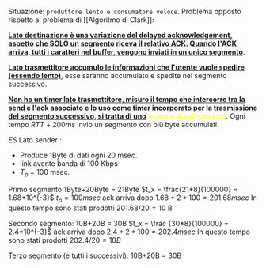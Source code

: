 Situazione: `produttore lento e consumatore veloce`. Problema opposto rispetto al problema di [[Algoritmo di Clark]]:

<b><u>Lato destinazione è una variazione del delayed acknowledgement, aspetto che SOLO un segmento riceva il relativo ACK. Quando l'ACK arriva, tutti i caratteri nel buffer, vengono inviati in un unico segmento</u></b>.

<b><u>Lato trasmettitore accumulo le informazioni che l'utente vuole spedire (essendo lento)</u></b>, esse saranno accumulato e spedite nel segmento successivo. 

<b><u>Non ho un timer lato trasmettitore, misuro il tempo che intercorre tra la send e l'ack associato e lo uso come timer incorporato per la trasmissione del segmento successivo, si tratta di uno</u></b> <span style=color:yellow>schema di self-clocking</span>. Ogni tempo $RTT+200ms$ invio un segmento con più byte accumulati. 

*ES*
Lato sender :
- Produce 1Byte di dati ogni 20 msec. 
- link avente banda di 100 Kbps 
- $T_p$ = 100 msec. 

Primo segmento 1Byte+20Byte = 21Byte
$t_x = \frac{21*8}{100000} = 1.68*10^{-3}$
$t_p= 100msec$
ack arriva dopo $1.68+2* 100 = 201.68msec$
In questo tempo sono stati prodotti $201.68/20 = 10$ B

Secondo segmento: 10B+20B = 30B
$t_x = \frac {30*8}{100000} = 2.4*10^{-3}$
ack arriva dopo $2.4 + 2*100 = 202.4msec$
In questo tempo sono stati prodotti $202.4/20 = 10B$

Terzo segmento (e tutti i successivi): 10B+20B = 30B